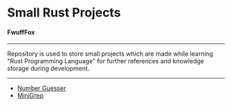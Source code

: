 # Small Rust Projects
#### FwuffFox

-------------------------------------------------------

Repository is used to store small projects which are made while learning "Rust Programming Language"
for further references and knowledge storage during development.

-------------------------------------------------------

* [Number Guesser](/number-guesser)
* [MiniGrep](/minigrep)
